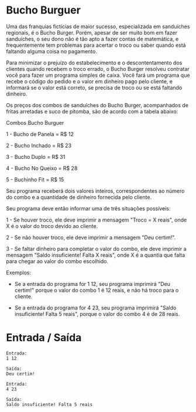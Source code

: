 # Bucho Burguer

Uma das franquias fictícias de maior sucesso, especializada em sanduíches regionais, é o Bucho Burger. Porém, apesar de ser muito bom em fazer sanduíches, o seu dono não é tão apto a fazer contas de matemática, e frequentemente tem problemas para acertar o troco ou saber quando está faltando alguma coisa no pagamento.

Para minimizar o prejuízo do estabelecimento e o descontentamento dos clientes quando recebem o troco errado, o Bucho Burger resolveu contratar você para fazer um programa simples de caixa. Você fará um programa que recebe o código do pedido e o valor em dinheiro pago pelo cliente, e informará se o valor está correto, se precisa de troco ou se está faltando dinheiro.

Os preços dos combos de sanduíches do Bucho Burger, acompanhados de fritas arretadas e suco de pitomba, são de acordo com a tabela abaixo:

Combos Bucho Burguer

1 - Bucho de Panela = R$ 12

2 - Bucho Inchado = R$ 23

3 - Bucho Duplo = R$ 31

4 - Bucho No Queixo = R$ 28

5 - Buchinho Fit = R$ 15

Seu programa receberá dois valores inteiros, correspondentes ao número do combo e a quantidade de dinheiro fornecida pelo cliente.

Seu programa deve então informar uma de três situações possíveis:

1 - Se houver troco, ele deve imprimir a mensagem "Troco = X reais", onde X é o valor do troco devido ao cliente.

2 - Se não houver troco, ele deve imprimir a mensagem "Deu certim!".

3 - Se faltar dinheiro para completar o valor do combo, ele deve imprimir a mensagem "Saldo insuficiente! Falta X reais", onde X é a quantia que falta para chegar ao valor do combo escolhido.

Exemplos:

- Se a entrada do programa for 1 12, seu programa imprimirá "Deu certim!" porque o valor do combo 1 é 12 reais, e não há troco para o cliente.

- Se a entrada do programa for 4 23, seu programa imprimirá "Saldo insuficiente! Falta 5 reais", porque o valor do combo 4 é de 28 reais.

# Entrada / Saída

```
Entrada: 
1 12

Saída:
Deu certim!
```

```
Entrada:
4 23

Saída:
Saldo insuficiente! Falta 5 reais
```